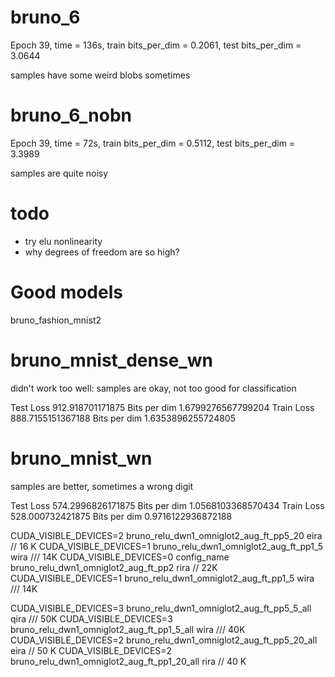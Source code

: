 # bruno_6

Epoch 39, time = 136s, train bits_per_dim = 0.2061, test bits_per_dim = 3.0644

samples have some weird blobs sometimes

# bruno_6_nobn

Epoch 39, time = 72s, train bits_per_dim = 0.5112, test bits_per_dim = 3.3989

samples are quite noisy


# todo

- try elu nonlinearity
- why degrees of freedom are so high?



# Good models

bruno_fashion_mnist2

# bruno_mnist_dense_wn 

didn't work too well: samples are okay, not too good for classification

Test Loss 912.918701171875
Bits per dim 1.6799276567799204
Train Loss 888.7155151367188
Bits per dim 1.6353896255724805

# bruno_mnist_wn

samples are better, sometimes a wrong digit

Test Loss 574.2996826171875
Bits per dim 1.0568103368570434
Train Loss 528.000732421875
Bits per dim 0.9716122936872188



CUDA_VISIBLE_DEVICES=2 bruno_relu_dwn1_omniglot2_aug_ft_pp5_20 eira // 16 K
CUDA_VISIBLE_DEVICES=1 bruno_relu_dwn1_omniglot2_aug_ft_pp1_5  wira  /// 14K
CUDA_VISIBLE_DEVICES=0 config_name bruno_relu_dwn1_omniglot2_aug_ft_pp2 rira // 22K
CUDA_VISIBLE_DEVICES=1 bruno_relu_dwn1_omniglot2_aug_ft_pp1_5  wira  /// 14K



CUDA_VISIBLE_DEVICES=3 bruno_relu_dwn1_omniglot2_aug_ft_pp5_5_all  qira /// 50K
CUDA_VISIBLE_DEVICES=3 bruno_relu_dwn1_omniglot2_aug_ft_pp1_5_all  wira /// 40K
CUDA_VISIBLE_DEVICES=2 bruno_relu_dwn1_omniglot2_aug_ft_pp5_20_all eira // 50 K
CUDA_VISIBLE_DEVICES=2 bruno_relu_dwn1_omniglot2_aug_ft_pp1_20_all rira // 40 K


